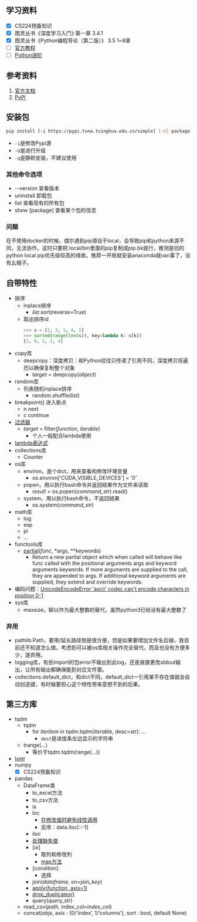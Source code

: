 ## 学习资料
- [x] CS224预备知识
- [x] 图灵丛书《深度学习入门》·第一章 3.4.1
- [x] 图灵丛书《Python编程导论（第二版）》 3.5  1~8章
- [ ] [官方教程](https://docs.python.org/zh-cn/3.7/tutorial/index.html)
- [ ] [Python进阶](https://eastlakeside.gitbook.io/interpy-zh/)

## 参考资料
1. [官方文档](https://docs.python.org/zh-cn/3.7/)
2. [PyPI](https://pypi.org/)

## 安装包
```bash
pip install [-i https://pypi.tuna.tsinghua.edu.cn/simple] [-U] package1 [package2 ...]
```
* ```-i```是修改Pypi源
* ```-U```是进行升级
* ```-q```是静默安装，不建议使用
### 其他命令选项
* --version 查看版本
* uninstall 卸载包
* list 查看现有的所有包
* show [package] 查看某个包的信息
### 问题
在不使用docker的时候，偶尔遇到pip源自于local，会导致pip和python来源不同，无法协作。这时只要把.local/bin里面的pip复制成pip.bk就行，推测是旧的python local pip优先级较高的缘故。推荐一开局就安装anaconda就van事了，没有幺蛾子。

## 自带特性
* 排序
	* inplace排序
		* *list*.sort(reverse=True)
	* 取出排序id
        ```python
		>>> s = [2, 3, 1, 4, 5]
        >>> sorted(range(len(s)), key=lambda k: s[k])
        [2, 0, 1, 3, 4]
        ```
* copy库
	* deepcopy：深度拷贝：和Python往往只传递了引用不同，深度拷贝将遍历以确保复制整个对象
    	* *target* = deepcopy(*object*)
* random库
	* 列表随机inplace排序
    	* random.shuffle(*list*)
* breakpoint() 进入断点
	* n next
	* c continue
* [过滤器](https://www.runoob.com/python/python-func-filter.html)
	* *target* = filter(*function*, *iterable*)
		* 个人一般配合lambda使用
* [lambda表达式](https://www.cnblogs.com/wanpython/archive/2010/11/01/1865919.html)
* collections库
	* Counter
* os库
	* environ，是个dict，用来查看和修改环境变量
		* os.environ['CUDA_VISIBLE_DEVICES'] = '0'
	* popen，用以执行bash命令并返回结果作为文件来读取
		* *result* = os.popen(*command_str*).read()
	* system，用以执行bash命令，不返回结果
		* os.system(*command_str*)
* math库
	* log
	* exp
	* pi
	* ...
* functools库
	* [partial](https://zhuanlan.zhihu.com/p/47124891)(*func*, \*args, \*\*keywords)
		* Return a new partial object which when called will behave like func called with the positional arguments args and keyword arguments keywords. If more arguments are supplied to the call, they are appended to args. If additional keyword arguments are supplied, they extend and override keywords.
* 编码问题：[UnicodeEncodeError 'ascii' codec can't encode characters in position 0-1](https://blog.csdn.net/AckClinkz/article/details/78538462)
* sys库
	* maxsize，聊以作为最大整数的替代，虽然python3已经没有最大整数了

### 弃用
* pathlib.Path，要用/延长路径倒是很方便，但是如果要增加文件名后缀，我目前还不知道怎么做。考虑到可以被os库相关操作完全替代，而且也没有方便多少，遂弃用。
* logging库，有些import的包error不输出到此log，还是直接更改stdout输出，让所有输出都确保能到对应文件罢。
* collections.default_dict，和dict不同，default_dict一引用某不存在值就会自动创造键，有时候要担心这个特性带来意想不到的后果。

## 第三方库
* tqdm
	* tqdm
		* for *iteritem* in tqdm.tqdm(*iterable*, desc=*str*): ...
			* ```dest```是进度条左边显示的字符串
	* trange(...)
		 * 等价于tqdm.tqdm(range(...))
* [lxml](https://www.jianshu.com/p/e084c2b2b66d)
* numpy
	- [x] CS224预备知识
* pandas
	* DataFrame类
		* to_excel方法
		* to_csv方法
		* ix
		* loc
			* [在修改值时避免线性调用](https://blog.csdn.net/qq_33711966/article/details/79902276)
			* 反序：data.iloc[::-1]
		* iloc
		* [处理缺失值](https://blog.csdn.net/sinat_29957455/article/details/79017363)
		* [*ix*]
			* 取列和修改列
			* [map方法](https://blog.csdn.net/li_0891/article/details/81020657)
		*  [*condition*]
			* 选择
		* join(*dataframe*, on=*join_key*)
		* [apply(*function*, axis=1)](https://stackoverflow.com/questions/13331698/how-to-apply-a-function-to-two-columns-of-pandas-dataframe)
		* [drop_duplicates()](https://stackoverflow.com/questions/13331698/how-to-apply-a-function-to-two-columns-of-pandas-dataframe)
		* query(*query_str*)
	* read_csv(*path*, index_col=*index_col*)
	* concat(*objs*, axis : {0/’index’, 1/’columns’}, sort : bool, default None)
